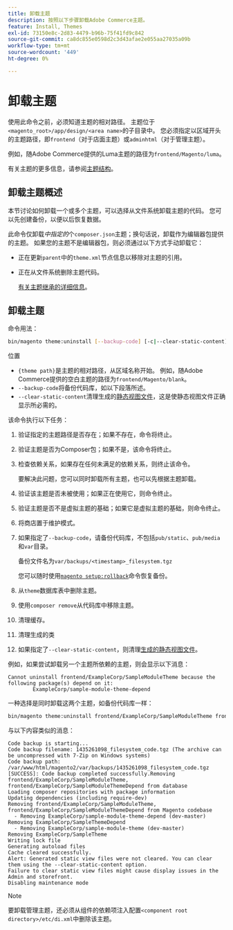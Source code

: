 ```yaml
---
title: 卸载主题
description: 按照以下步骤卸载Adobe Commerce主题。
feature: Install, Themes
exl-id: 73150e8c-2d83-4479-b96b-75f41fd9c842
source-git-commit: ca8dc855e0598d2c3d43afae2e055aa27035a09b
workflow-type: tm+mt
source-wordcount: '449'
ht-degree: 0%

---
```


# 卸载主题

使用此命令之前，必须知道主题的相对路径。 主题位于`<magento_root>/app/design/<area name>`的子目录中。 您必须指定以区域开头的主题路径，即`frontend`（对于店面主题）或`adminhtml`（对于管理主题）。

例如，随Adobe Commerce提供的Luma主题的路径为`frontend/Magento/luma`。

有关主题的更多信息，请参阅[主题结构](https://developer.adobe.com/commerce/frontend-core/guide/themes/structure/)。

## 卸载主题概述

本节讨论如何卸载一个或多个主题，可以选择从文件系统卸载主题的代码。 您可以先创建备份，以便以后恢复数据。

此命令仅卸载&#x200B;*中指定的*&#x200B;个`composer.json`主题；换句话说，卸载作为编辑器包提供的主题。 如果您的主题不是编辑器包，则必须通过以下方式手动卸载它：

* 正在更新`parent`中的`theme.xml`节点信息以移除对主题的引用。
* 正在从文件系统删除主题代码。

  [有关主题继承的详细信息](https://developer.adobe.com/commerce/frontend-core/guide/themes/inheritance/)。

## 卸载主题

命令用法：

```bash
bin/magento theme:uninstall [--backup-code] [-c|--clear-static-content] {theme path} ... {theme path}
```

位置

* `{theme path}`是主题的相对路径，从区域名称开始。 例如，随Adobe Commerce提供的空白主题的路径为`frontend/Magento/blank`。
* `--backup-code`将备份代码库，如以下段落所述。
* `--clear-static-content`清理生成的[静态视图文件](../../configuration/cli/static-view-file-deployment.md)，这是使静态视图文件正确显示所必需的。

该命令执行以下任务：

1. 验证指定的主题路径是否存在；如果不存在，命令将终止。
1. 验证主题是否为Composer包；如果不是，该命令将终止。
1. 检查依赖关系，如果存在任何未满足的依赖关系，则终止该命令。

   要解决此问题，您可以同时卸载所有主题，也可以先根据主题卸载。

1. 验证该主题是否未被使用；如果正在使用它，则命令终止。
1. 验证主题是否不是虚拟主题的基础；如果它是虚拟主题的基础，则命令终止。
1. 将商店置于维护模式。
1. 如果指定了`--backup-code`，请备份代码库，不包括`pub/static`、`pub/media`和`var`目录。

   备份文件名为`var/backups/<timestamp>_filesystem.tgz`

   您可以随时使用[`magento setup:rollback`](uninstall-modules.md#roll-back-the-file-system-database-or-media-files)命令恢复备份。

1. 从`theme`数据库表中删除主题。
1. 使用`composer remove`从代码库中移除主题。
1. 清理缓存。
1. 清理生成的类
1. 如果指定了`--clear-static-content`，则清理[生成的静态视图文件](../../configuration/cli/static-view-file-deployment.md)。

例如，如果尝试卸载另一个主题所依赖的主题，则会显示以下消息：

```
Cannot uninstall frontend/ExampleCorp/SampleModuleTheme because the following package(s) depend on it:
        ExampleCorp/sample-module-theme-depend
```

一种选择是同时卸载这两个主题，如备份代码库一样：

```bash
bin/magento theme:uninstall frontend/ExampleCorp/SampleModuleTheme frontend/ExampleCorp/SampleModuleThemeDepend --backup-code
```

与以下内容类似的消息：

```
Code backup is starting...
Code backup filename: 1435261098_filesystem_code.tgz (The archive can be uncompressed with 7-Zip on Windows systems)
Code backup path: /var/www/html/magento2/var/backups/1435261098_filesystem_code.tgz
[SUCCESS]: Code backup completed successfully.Removing frontend/ExampleCorp/SampleModuleTheme, frontend/ExampleCorp/SampleModuleThemeDepend from database
Loading composer repositories with package information
Updating dependencies (including require-dev)
Removing frontend/ExampleCorp/SampleModuleTheme, frontend/ExampleCorp/SampleModuleThemeDepend from Magento codebase
  - Removing ExampleCorp/sample-module-theme-depend (dev-master)
Removing ExampleCorp/SampleThemeDepend
  - Removing ExampleCorp/sample-module-theme (dev-master)
Removing ExampleCorp/SampleTheme
Writing lock file
Generating autoload files
Cache cleared successfully.
Alert: Generated static view files were not cleared. You can clear them using the --clear-static-content option.
Failure to clear static view files might cause display issues in the Admin and storefront.
Disabling maintenance mode
```

>[!NOTE]
>
>要卸载管理主题，还必须从组件的依赖项注入配置`<component root directory>/etc/di.xml`中删除该主题。
